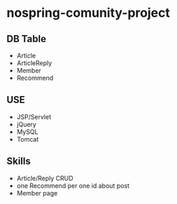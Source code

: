 # nospring-comunity-project

## DB Table
- Article
- ArticleReply
- Member
- Recommend

##  USE
- JSP/Servlet
- jQuery
- MySQL
- Tomcat

## Skills
- Article/Reply CRUD
- one Recommend per one id about post
- Member page
